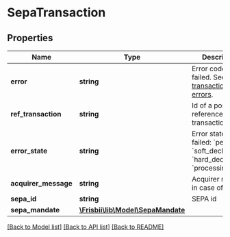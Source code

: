 # SepaTransaction

## Properties
Name | Type | Description | Notes
------------ | ------------- | ------------- | -------------
**error** | **string** | Error code if failed. See [transaction errors](https://docs.frisbii.com/reference/transaction_errors). | [optional] 
**ref_transaction** | **string** | Id of a possible referenced transaction | [optional] 
**error_state** | **string** | Error state if failed: &#x60;pending&#x60;, &#x60;soft_declined&#x60;, &#x60;hard_declined&#x60; or &#x60;processing_error&#x60; | [optional] 
**acquirer_message** | **string** | Acquirer message in case of error | [optional] 
**sepa_id** | **string** | SEPA id | [optional] 
**sepa_mandate** | [**\Frisbii\lib\Model\SepaMandate**](SepaMandate.md) |  | [optional] 

[[Back to Model list]](../../README.md#documentation-for-models) [[Back to API list]](../../README.md#documentation-for-api-endpoints) [[Back to README]](../../README.md)

